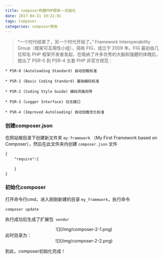 ```yaml
---
title: composer构建PHP框架——初始化
date: 2017-04-21 19:21:01
tags: Composer
categories: composer使用
---
```

>“一个时代结束了，另一个时代开始了。”
Framework Interoperability Group（框架可互用性小组），简称 FIG，成立于 2009 年。FIG 最初由几位知名 PHP 框架开发者发起，在吸纳了许多优秀的大脑和强健的体魄后，提出了 PSR-0 到 PSR-4 五套 PHP 非官方规范：

~~~
* PSR-0 (Autoloading Standard) 自动加载标准

* PSR-1 (Basic Coding Standard) 基础编码标准

* PSR-2 (Coding Style Guide) 编码风格向导

* PSR-3 (Logger Interface) 日志接口

* PSR-4 (Improved Autoloading) 自动加载优化标准
~~~

### 创建composer.json
在网站根目录下创建新文件夹 `my-framework` （My First Framework based on Composer），然后在此文件夹内创建 `composer.json` 文件
~~~
{
	"require":{
		
	}
}
~~~
### 初始化composer
打开命令行cmd，进入刚刚新建的目录 `my_framework`，执行命令
~~~
composer update
~~~
执行成功后生成了扩展包` vendor`
<center>
![](/img/composer-2-1.png)
</center>
此时目录为：
<center>
![](/img/composer-2-2.png)
</center>

到此，composer初始化完成！